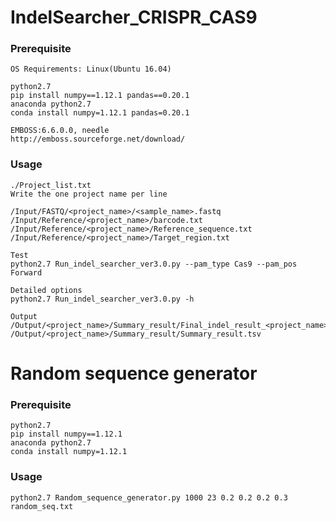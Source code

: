 # IndelSearcher_CRISPR_CAS9

### Prerequisite ###
    OS Requirements: Linux(Ubuntu 16.04)
    
    python2.7
    pip install numpy==1.12.1 pandas==0.20.1
    anaconda python2.7
    conda install numpy=1.12.1 pandas=0.20.1
    
    EMBOSS:6.6.0.0, needle
    http://emboss.sourceforge.net/download/
    

### Usage ###

    ./Project_list.txt
    Write the one project name per line
    
    /Input/FASTQ/<project_name>/<sample_name>.fastq
    /Input/Reference/<project_name>/barcode.txt
    /Input/Reference/<project_name>/Reference_sequence.txt
    /Input/Reference/<project_name>/Target_region.txt
    
    Test
    python2.7 Run_indel_searcher_ver3.0.py --pam_type Cas9 --pam_pos Forward
    
    Detailed options
    python2.7 Run_indel_searcher_ver3.0.py -h
    
    Output
    /Output/<project_name>/Summary_result/Final_indel_result_<project_name>.tsv
    /Output/<project_name>/Summary_result/Summary_result.tsv
    
# Random sequence generator

### Prerequisite ### 
    python2.7
    pip install numpy==1.12.1
    anaconda python2.7
    conda install numpy=1.12.1
    
### Usage ###
    python2.7 Random_sequence_generator.py 1000 23 0.2 0.2 0.2 0.3 random_seq.txt
